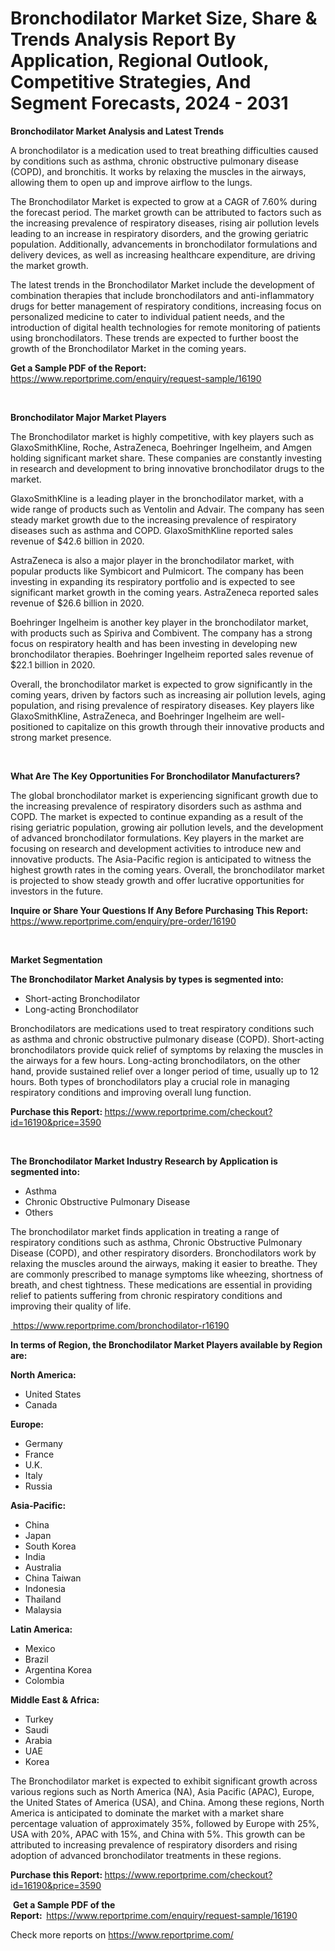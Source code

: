 <p><h1>Bronchodilator Market Size, Share & Trends Analysis Report By Application, Regional Outlook, Competitive Strategies, And Segment Forecasts, 2024 - 2031</h1></p><p><strong>Bronchodilator Market Analysis and Latest Trends</strong></p>
<p><p>A bronchodilator is a medication used to treat breathing difficulties caused by conditions such as asthma, chronic obstructive pulmonary disease (COPD), and bronchitis. It works by relaxing the muscles in the airways, allowing them to open up and improve airflow to the lungs.</p><p>The Bronchodilator Market is expected to grow at a CAGR of 7.60% during the forecast period. The market growth can be attributed to factors such as the increasing prevalence of respiratory diseases, rising air pollution levels leading to an increase in respiratory disorders, and the growing geriatric population. Additionally, advancements in bronchodilator formulations and delivery devices, as well as increasing healthcare expenditure, are driving the market growth.</p><p>The latest trends in the Bronchodilator Market include the development of combination therapies that include bronchodilators and anti-inflammatory drugs for better management of respiratory conditions, increasing focus on personalized medicine to cater to individual patient needs, and the introduction of digital health technologies for remote monitoring of patients using bronchodilators. These trends are expected to further boost the growth of the Bronchodilator Market in the coming years.</p></p>
<p><strong>Get a Sample PDF of the Report:&nbsp;</strong> <a href="https://www.reportprime.com/enquiry/request-sample/16190">https://www.reportprime.com/enquiry/request-sample/16190</a></p>
<p>&nbsp;</p>
<p><strong>Bronchodilator Major Market Players</strong></p>
<p><p>The Bronchodilator market is highly competitive, with key players such as GlaxoSmithKline, Roche, AstraZeneca, Boehringer Ingelheim, and Amgen holding significant market share. These companies are constantly investing in research and development to bring innovative bronchodilator drugs to the market.</p><p>GlaxoSmithKline is a leading player in the bronchodilator market, with a wide range of products such as Ventolin and Advair. The company has seen steady market growth due to the increasing prevalence of respiratory diseases such as asthma and COPD. GlaxoSmithKline reported sales revenue of $42.6 billion in 2020.</p><p>AstraZeneca is also a major player in the bronchodilator market, with popular products like Symbicort and Pulmicort. The company has been investing in expanding its respiratory portfolio and is expected to see significant market growth in the coming years. AstraZeneca reported sales revenue of $26.6 billion in 2020.</p><p>Boehringer Ingelheim is another key player in the bronchodilator market, with products such as Spiriva and Combivent. The company has a strong focus on respiratory health and has been investing in developing new bronchodilator therapies. Boehringer Ingelheim reported sales revenue of $22.1 billion in 2020.</p><p>Overall, the bronchodilator market is expected to grow significantly in the coming years, driven by factors such as increasing air pollution levels, aging population, and rising prevalence of respiratory diseases. Key players like GlaxoSmithKline, AstraZeneca, and Boehringer Ingelheim are well-positioned to capitalize on this growth through their innovative products and strong market presence.</p></p>
<p>&nbsp;</p>
<p><strong>What Are The Key Opportunities For Bronchodilator Manufacturers?</strong></p>
<p><p>The global bronchodilator market is experiencing significant growth due to the increasing prevalence of respiratory disorders such as asthma and COPD. The market is expected to continue expanding as a result of the rising geriatric population, growing air pollution levels, and the development of advanced bronchodilator formulations. Key players in the market are focusing on research and development activities to introduce new and innovative products. The Asia-Pacific region is anticipated to witness the highest growth rates in the coming years. Overall, the bronchodilator market is projected to show steady growth and offer lucrative opportunities for investors in the future.</p></p>
<p><strong>Inquire or Share Your Questions If Any Before Purchasing This Report:</strong> <a href="https://www.reportprime.com/enquiry/pre-order/16190">https://www.reportprime.com/enquiry/pre-order/16190</a></p>
<p>&nbsp;</p>
<p><strong>Market Segmentation</strong></p>
<p><strong>The Bronchodilator Market Analysis by types is segmented into:</strong></p>
<p><ul><li>Short-acting Bronchodilator</li><li>Long-acting Bronchodilator</li></ul></p>
<p><p>Bronchodilators are medications used to treat respiratory conditions such as asthma and chronic obstructive pulmonary disease (COPD). Short-acting bronchodilators provide quick relief of symptoms by relaxing the muscles in the airways for a few hours. Long-acting bronchodilators, on the other hand, provide sustained relief over a longer period of time, usually up to 12 hours. Both types of bronchodilators play a crucial role in managing respiratory conditions and improving overall lung function.</p></p>
<p><strong>Purchase this Report:&nbsp;</strong><a href="https://www.reportprime.com/checkout?id=16190&price=3590">https://www.reportprime.com/checkout?id=16190&price=3590</a></p>
<p>&nbsp;</p>
<p><strong>The Bronchodilator Market Industry Research by Application is segmented into:</strong></p>
<p><ul><li>Asthma</li><li>Chronic Obstructive Pulmonary Disease</li><li>Others</li></ul></p>
<p><p>The bronchodilator market finds application in treating a range of respiratory conditions such as asthma, Chronic Obstructive Pulmonary Disease (COPD), and other respiratory disorders. Bronchodilators work by relaxing the muscles around the airways, making it easier to breathe. They are commonly prescribed to manage symptoms like wheezing, shortness of breath, and chest tightness. These medications are essential in providing relief to patients suffering from chronic respiratory conditions and improving their quality of life.</p></p>
<p><a href="https://www.reportprime.com/bronchodilator-r16190">&nbsp;https://www.reportprime.com/bronchodilator-r16190</a></p>
<p><strong>In terms of Region, the Bronchodilator Market Players available by Region are:</strong></p>
<p>
    <p> <strong> North America: </strong>
        <ul>
            <li>United States</li>
            <li>Canada</li>
        </ul>
        </p> 
    <p> <strong> Europe: </strong>
        <ul>
            <li>Germany</li>
            <li>France</li>
            <li>U.K.</li>
            <li>Italy</li>
            <li>Russia</li>
        </ul>
        </p> 
    <p> <strong> Asia-Pacific: </strong>
        <ul>
            <li>China</li>
            <li>Japan</li>
            <li>South Korea</li>
            <li>India</li>
            <li>Australia</li>
            <li>China Taiwan</li>
            <li>Indonesia</li>
            <li>Thailand</li>
            <li>Malaysia</li>
        </ul>
        </p> 
    <p> <strong> Latin America: </strong>
        <ul>
            <li>Mexico</li>
            <li>Brazil</li>
            <li>Argentina Korea</li>
            <li>Colombia</li>
        </ul>
        </p> 
    <p> <strong> Middle East & Africa: </strong>
        <ul>
            <li>Turkey</li>
            <li>Saudi</li>
            <li>Arabia</li>
            <li>UAE</li>
            <li>Korea</li>
        </ul>
    </p>
    </p>
<p><p>The Bronchodilator market is expected to exhibit significant growth across various regions such as North America (NA), Asia Pacific (APAC), Europe, the United States of America (USA), and China. Among these regions, North America is anticipated to dominate the market with a market share percentage valuation of approximately 35%, followed by Europe with 25%, USA with 20%, APAC with 15%, and China with 5%. This growth can be attributed to increasing prevalence of respiratory disorders and rising adoption of advanced bronchodilator treatments in these regions.</p></p>
<p><strong>Purchase this Report: </strong><a href="https://www.reportprime.com/checkout?id=16190&price=3590">https://www.reportprime.com/checkout?id=16190&price=3590</a></p>
<p>&nbsp;<strong>Get a Sample PDF of the Report:&nbsp;&nbsp;</strong><a href="https://www.reportprime.com/enquiry/request-sample/16190">https://www.reportprime.com/enquiry/request-sample/16190</a></p>
<p><strong></strong></p>
<p>Check more reports on <a href="https://www.reportprime.com/">https://www.reportprime.com/</a></p>